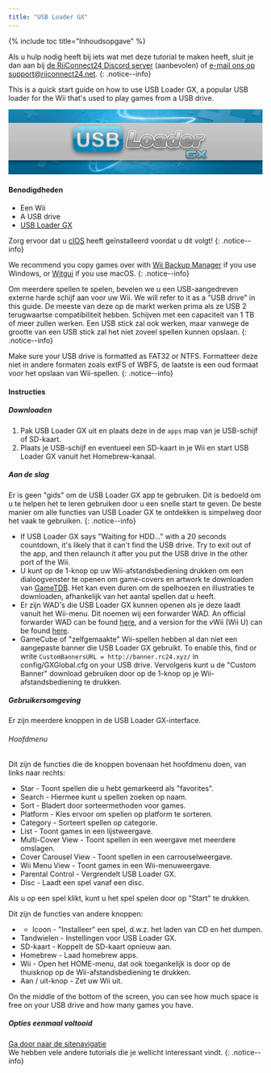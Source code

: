 ```yaml
---
title: "USB Loader GX"
---
```


{% include toc title="Inhoudsopgave" %}

Als u hulp nodig heeft bij iets wat met deze tutorial te maken heeft, sluit je dan aan bij [de RiiConnect24 Discord server](https://discord.gg/b4Y7jfD) (aanbevolen) of [e-mail ons op support@riiconnect24.net](mailto:support@riiconnect24.net).
{: .notice--info}

This is a quick start guide on how to use USB Loader GX, a popular USB loader for the Wii that's used to play games from a USB drive.

![USB Loader GX](/images/usbloadergx.png)

#### Benodigdheden

* Een Wii
* A USB drive
* [USB Loader GX](https://sourceforge.net/projects/usbloadergx/files/latest/download)

Zorg ervoor dat u [cIOS](/cios) heeft geïnstalleerd voordat u dit volgt!
{: .notice--info}

We recommend you copy games over with [Wii Backup Manager](/wiibackupmanager) if you use Windows, or [Witgui](https://desairem.com/wordpress/category/witgui-download/) if you use macOS.
{: .notice--info}

Om meerdere spellen te spelen, bevelen we u een USB-aangedreven externe harde schijf aan voor uw Wii. We will refer to it as a "USB drive" in this guide. De meeste van deze op de markt werken prima als ze USB 2 terugwaartse compatibiliteit hebben. Schijven met een capaciteit van 1 TB of meer zullen werken. Een USB stick zal ook werken, maar vanwege de grootte van een USB stick zal het niet zoveel spellen kunnen opslaan.
{: .notice--info}

Make sure your USB drive is formatted as FAT32 or NTFS. Formatteer deze niet in andere formaten zoals extFS of WBFS, de laatste is een oud formaat voor het opslaan van Wii-spellen.
{: .notice--info}

#### Instructies

##### Downloaden

1. Pak USB Loader GX uit en plaats deze in de `apps` map van je USB-schijf of SD-kaart.
2. Plaats je USB-schijf en eventueel een SD-kaart in je Wii en start USB Loader GX vanuit het Homebrew-kanaal.

##### Aan de slag

Er is geen "gids" om de USB Loader GX app te gebruiken. Dit is bedoeld om u te helpen het te leren gebruiken door u een snelle start te geven. De beste manier om alle functies van USB Loader GX te ontdekken is simpelweg door het vaak te gebruiken.
{: .notice--info}

* If USB Loader GX says "Waiting for HDD..." with a 20 seconds countdown, it's likely that it can't find the USB drive. Try to exit out of the app, and then relaunch it after you put the USB drive in the other port of the Wii.
* U kunt op de 1-knop op uw Wii-afstandsbediening drukken om een dialoogvenster te openen om game-covers en artwork te downloaden van [GameTDB](https://gametdb.com/). Het kan even duren om de spelhoezen en illustraties te downloaden, afhankelijk van het aantal spellen dat u heeft.
* Er zijn WAD's die USB Loader GX kunnen openen als je deze laadt vanuit het Wii-menu. Dit noemen wij een forwarder WAD. An official forwarder WAD can be found [here](https://sourceforge.net/projects/usbloadergx/files/Releases/Forwarders/USB%20Loader%20GX-UNEO_Forwarder_5_1_AHBPROT.wad), and a version for the vWii (Wii U) can be found [here](https://sourceforge.net/projects/usbloadergx/files/Releases/Forwarders/USB%20Loader%20GX-UNEO_Forwarder_5_1_AHBPROT_vWii%20%28Fix%29.wad).
* GameCube of "zelfgemaakte" Wii-spellen hebben al dan niet een aangepaste banner die USB Loader GX gebruikt. To enable this, find or write `CustomBannersURL = http://banner.rc24.xyz/` in config/GXGlobal.cfg on your USB drive. Vervolgens kunt u de "Custom Banner" download gebruiken door op de 1-knop op je Wii-afstandsbediening te drukken.

##### Gebruikersomgeving

Er zijn meerdere knoppen in de USB Loader GX-interface.

###### Hoofdmenu

Dit zijn de functies die de knoppen bovenaan het hoofdmenu doen, van links naar rechts:

* Star - Toont spellen die u hebt gemarkeerd als "favorites".
* Search - Hiermee kunt u spellen zoeken op naam.
* Sort - Bladert door sorteermethoden voor games.
* Platform - Kies ervoor om spellen op platform te sorteren.
* Category - Sorteert spellen op categorie.
* List - Toont games in een lijstweergave.
* Multi-Cover View - Toont spellen in een weergave met meerdere omslagen.
* Cover Carousel View - Toont spellen in een carrouselweergave.
* Wii Menu View - Toont games in een Wii-menuweergave.
* Parental Control - Vergrendelt USB Loader GX.
* Disc - Laadt een spel vanaf een disc.

Als u op een spel klikt, kunt u het spel spelen door op "Start" te drukken.

Dit zijn de functies van andere knoppen:

* + Icoon - "Installeer" een spel, d.w.z. het laden van CD en het dumpen.
* Tandwielen - Instellingen voor USB Loader GX.
* SD-kaart - Koppelt de SD-kaart opnieuw aan.
* Homebrew - Laad homebrew apps.
* Wii - Open het HOME-menu, dat ook toegankelijk is door op de thuisknop op de Wii-afstandsbediening te drukken.
* Aan / uit-knop - Zet uw Wii uit.

On the middle of the bottom of the screen, you can see how much space is free on your USB drive and how many games you have.

##### Opties eenmaal voltooid

[Ga door naar de sitenavigatie](site-navigation)<br> We hebben vele andere tutorials die je wellicht interessant vindt.
{: .notice--info}

